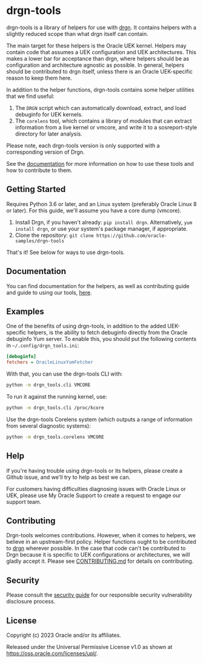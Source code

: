 # drgn-tools

drgn-tools is a library of helpers for use with [drgn][drgn]. It contains
helpers with a slightly reduced scope than what drgn itself can contain.

The main target for these helpers is the Oracle UEK kernel. Helpers may contain
code that assumes a UEK configuration and UEK architectures. This makes a lower
bar for acceptance than drgn, where helpers should be as configuration and
architecture agnostic as possible. In general, helpers should be contributed to
drgn itself, unless there is an Oracle UEK-specific reason to keep them here.

In addition to the helper functions, drgn-tools contains some helper utilities
that we find useful:

1. The `DRGN` script which can automatically download, extract, and load
   debuginfo for UEK kernels.
2. The `corelens` tool, which contains a library of modules that can extract
   information from a live kernel or vmcore, and write it to a sosreport-style
   directory for later analysis.

Please note, each drgn-tools version is only supported with a corresponding
version of Drgn.

See the [documentation][doc] for more information on how to use these tools and
how to contribute to them.

## Getting Started

Requires Python 3.6 or later, and an Linux system (preferably Oracle Linux 8 or
later). For this guide, we'll assume you have a core dump (vmcore).

1. Install Drgn, if you haven't already: `pip install drgn`. Alternatively, `yum
   install drgn`, or use your system's package manager, if appropriate.
2. Clone the repository: `git clone
   https://github.com/oracle-samples/drgn-tools`

That's it! See below for ways to use drgn-tools.

## Documentation

You can find documentation for the helpers, as well as contributing guide and
guide to using our tools, [here](https://oracle-samples.github.io/drgn-tools/).

## Examples

One of the benefits of using drgn-tools, in addition to the added UEK-specific
helpers, is the ability to fetch debuginfo directly from the Oracle debuginfo
Yum server. To enable this, you should put the following contents in
`~/.config/drgn_tools.ini`:

``` ini
[debuginfo]
fetchers = OracleLinuxYumFetcher
```

With that, you can use the drgn-tools CLI with:

``` sh
python -m drgn_tools.cli VMCORE
```

To run it against the running kernel, use:

``` sh
python -m drgn_tools.cli /proc/kcore
```

Use the drgn-tools Corelens system (which outputs a range of information from
several diagnostic systems):

``` sh
python -m drgn_tools.corelens VMCORE
```

## Help

If you're having trouble using drgn-tools or its helpers, please create a Github
issue, and we'll try to help as best we can.

For customers having difficulties diagnosing issues with Oracle Linux or UEK,
please use My Oracle Support to create a request to engage our support team.

## Contributing

Drgn-tools welcomes contributions. However, when it comes to helpers, we believe
in an upstream-first policy. Helper functions ought to be contributed to
[drgn][drgn] wherever possible. In the case that code can't be contributed to
Drgn because it is specific to UEK configurations or architectures, we will
gladly accept it. Please see [CONTRIBUTING.md](./CONTRIBUTING.md) for details on
contributing.

## Security

Please consult the [security guide](./SECURITY.md) for our responsible security
vulnerability disclosure process.

## License

Copyright (c) 2023 Oracle and/or its affiliates.

Released under the Universal Permissive License v1.0 as shown at
<https://oss.oracle.com/licenses/upl/>.

[drgn]: https://drgn.readthedocs.io
[doc]: https://oracle-samples.github.io/drgn-tools/
